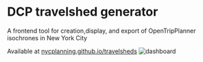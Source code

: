 # DCP travelshed generator
A frontend tool for creation,display, and export of OpenTripPlanner isochrones in New York City

Available at [nycplanning.github.io/travelsheds]('https://nycplanning.github.io/travelsheds')
![dashboard](https://cloud.githubusercontent.com/assets/1833820/18558878/d0035590-7b42-11e6-9c64-e1c1044757b9.png)

